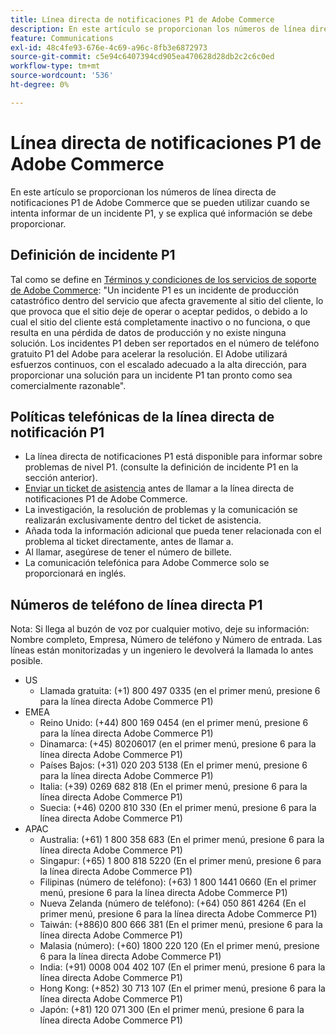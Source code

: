 ```yaml
---
title: Línea directa de notificaciones P1 de Adobe Commerce
description: En este artículo se proporcionan los números de línea directa de notificaciones P1 de Adobe Commerce que se pueden utilizar cuando se intenta informar de un incidente P1, y se explica qué información se debe proporcionar.
feature: Communications
exl-id: 48c4fe93-676e-4c69-a96c-8fb3e6872973
source-git-commit: c5e94c6407394cd905ea470628d28db2c2c6c0ed
workflow-type: tm+mt
source-wordcount: '536'
ht-degree: 0%

---
```


# Línea directa de notificaciones P1 de Adobe Commerce

En este artículo se proporcionan los números de línea directa de notificaciones P1 de Adobe Commerce que se pueden utilizar cuando se intenta informar de un incidente P1, y se explica qué información se debe proporcionar.

## Definición de incidente P1

Tal como se define en [Términos y condiciones de los servicios de soporte de Adobe Commerce](https://www.adobe.com/content/dam/cc/en/legal/terms/enterprise/pdfs/Magento-Support-Services-Terms-and-Conditions.pdf): &quot;Un incidente P1 es un incidente de producción catastrófico dentro del servicio que afecta gravemente al sitio del cliente, lo que provoca que el sitio deje de operar o aceptar pedidos, o debido a lo cual el sitio del cliente está completamente inactivo o no funciona, o que resulta en una pérdida de datos de producción y no existe ninguna solución. Los incidentes P1 deben ser reportados en el número de teléfono gratuito P1 del Adobe para acelerar la resolución. El Adobe utilizará esfuerzos continuos, con el escalado adecuado a la alta dirección, para proporcionar una solución para un incidente P1 tan pronto como sea comercialmente razonable&quot;.

## Políticas telefónicas de la línea directa de notificación P1

* La línea directa de notificaciones P1 está disponible para informar sobre problemas de nivel P1. (consulte la definición de incidente P1 en la sección anterior).
* [Enviar un ticket de asistencia](https://experienceleague.adobe.com/docs/commerce-knowledge-base/kb/help-center-guide/magento-help-center-user-guide.html?lang=en#submit-ticket) antes de llamar a la línea directa de notificaciones P1 de Adobe Commerce.
* La investigación, la resolución de problemas y la comunicación se realizarán exclusivamente dentro del ticket de asistencia.
* Añada toda la información adicional que pueda tener relacionada con el problema al ticket directamente, antes de llamar a.
* Al llamar, asegúrese de tener el número de billete.
* La comunicación telefónica para Adobe Commerce solo se proporcionará en inglés.

## Números de teléfono de línea directa P1

Nota: Si llega al buzón de voz por cualquier motivo, deje su información: Nombre completo, Empresa, Número de teléfono y Número de entrada. Las líneas están monitorizadas y un ingeniero le devolverá la llamada lo antes posible.

* US
   * Llamada gratuita: (+1) 800 497 0335 (en el primer menú, presione 6 para la línea directa Adobe Commerce P1)
* EMEA
   * Reino Unido: (+44) 800 169 0454 (en el primer menú, presione 6 para la línea directa Adobe Commerce P1)
   * Dinamarca: (+45) 80206017 (en el primer menú, presione 6 para la línea directa Adobe Commerce P1)
   * Países Bajos: (+31) 020 203 5138 (En el primer menú, presione 6 para la línea directa Adobe Commerce P1)
   * Italia: (+39) 0269 682 818 (En el primer menú, presione 6 para la línea directa Adobe Commerce P1)
   * Suecia: (+46) 0200 810 330 (En el primer menú, presione 6 para la línea directa Adobe Commerce P1)
* APAC
   * Australia: (+61) 1 800 358 683 (En el primer menú, presione 6 para la línea directa Adobe Commerce P1)
   * Singapur: (+65) 1 800 818 5220 (En el primer menú, presione 6 para la línea directa Adobe Commerce P1)
   * Filipinas (número de teléfono): (+63) 1 800 1441 0660 (En el primer menú, presione 6 para la línea directa Adobe Commerce P1)
   * Nueva Zelanda (número de teléfono): (+64) 050 861 4264 (En el primer menú, presione 6 para la línea directa Adobe Commerce P1)
   * Taiwán: (+886)0 800 666 381 (En el primer menú, presione 6 para la línea directa Adobe Commerce P1)
   * Malasia (número): (+60) 1800 220 120 (En el primer menú, presione 6 para la línea directa Adobe Commerce P1)
   * India: (+91) 0008 004 402 107 (En el primer menú, presione 6 para la línea directa Adobe Commerce P1)
   * Hong Kong: (+852) 30 713 107 (En el primer menú, presione 6 para la línea directa Adobe Commerce P1)
   * Japón: (+81) 120 071 300 (En el primer menú, presione 6 para la línea directa Adobe Commerce P1)
